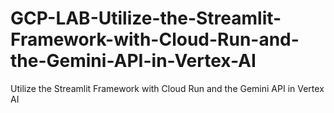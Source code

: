 # GCP-LAB-Utilize-the-Streamlit-Framework-with-Cloud-Run-and-the-Gemini-API-in-Vertex-AI
Utilize the Streamlit Framework with Cloud Run and the Gemini API in Vertex AI
